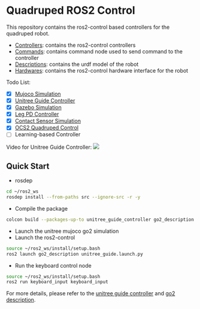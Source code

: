 # Quadruped ROS2 Control

This repository contains the ros2-control based controllers for the quadruped robot. 
* [Controllers](controllers): contains the ros2-control controllers 
* [Commands](commands): contains command node used to send command to the controller
* [Descriptions](descriptions): contains the urdf model of the robot
* [Hardwares](hardwares): contains the ros2-control hardware interface for the robot

Todo List:
- [x] [Mujoco Simulation](hardwares/hardware_unitree_mujoco)
- [x] [Unitree Guide Controller](controllers/unitree_guide_controller)
- [x] [Gazebo Simulation](descriptions/quadruped_gazebo)
- [x] [Leg PD Controller](controllers/leg_pd_controller)
- [x] [Contact Sensor Simulation](https://github.com/legubiao/unitree_mujoco)
- [x] [OCS2 Quadruped Control](controllers/ocs2_quadruped_controller)
- [ ] Learning-based Controller

Video for Unitree Guide Controller:
[![](http://i1.hdslb.com/bfs/archive/310e6208920985ac43015b2da31c01ec15e2c5f9.jpg)](https://www.bilibili.com/video/BV1aJbAeZEuo/)



## Quick Start
* rosdep
```bash
cd ~/ros2_ws
rosdep install --from-paths src --ignore-src -r -y
```
* Compile the package
```bash
colcon build --packages-up-to unitree_guide_controller go2_description keyboard_input hardware_unitree_mujoco
```
* Launch the unitree mujoco go2 simulation
* Launch the ros2-control
```bash
source ~/ros2_ws/install/setup.bash
ros2 launch go2_description unitree_guide.launch.py
```
* Run the keyboard control node
```bash
source ~/ros2_ws/install/setup.bash
ros2 run keyboard_input keyboard_input
```
For more details, please refer to the [unitree guide controller](controllers/unitree_guide_controller/) and [go2 description](descriptions/go2_description/).